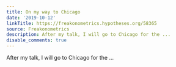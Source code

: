 ```yaml
---
title: On my way to Chicago
date: '2019-10-12'
linkTitle: https://freakonometrics.hypotheses.org/58365
source: Freakonometrics
description: After my talk, I will go to Chicago for the ...
disable_comments: true
---
```

After my talk, I will go to Chicago for the ...